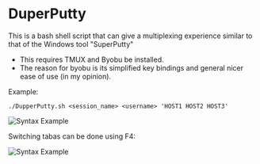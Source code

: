 # DuperPutty
This is a bash shell script that can give a multiplexing experience similar to that of the Windows tool "SuperPutty"

- This requires TMUX and Byobu be installed.
- The reason for byobu is its simplified key bindings and general nicer ease of use (in my opinion).

Example:
```
./DupperPutty.sh <session_name> <username> 'HOST1 HOST2 HOST3'
```
![Syntax Example](https://github.com/amaturehr/DuperPutty/blob/master/.gifs/gif1.gif)

Switching tabas can be done using F4:

![Syntax Example](https://github.com/amaturehr/DuperPutty/blob/master/.gifs/gif2.gif)
